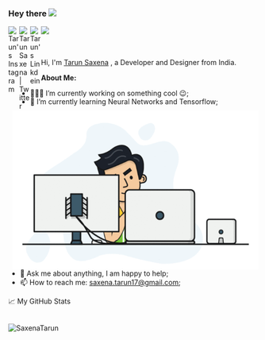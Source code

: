 ### Hey there <img src="https://media.giphy.com/media/hvRJCLFzcasrR4ia7z/giphy.gif" width="25px">
<a href="https://www.instagram.com/tarunsaxena21/">
  <img align="left" alt="Tarun's Instagram" width="22px" src="https://cdn.jsdelivr.net/npm/simple-icons@v3/icons/instagram.svg" />
</a>
<a href="https://twitter.com/SAXENATARUN17">
  <img align="left" alt="Tarun Saxena | Twitter" width="22px" src="https://cdn.jsdelivr.net/npm/simple-icons@v3/icons/twitter.svg" />
</a>
<a href="https://www.linkedin.com/in/tarun-saxena-25284a170/">
  <img align="left" alt="Tarun's Linkdein" width="22px" src="https://cdn.jsdelivr.net/npm/simple-icons@v3/icons/linkedin.svg" />
</a>



![](https://visitor-badge.glitch.me/badge?page_id=SaxenaTarun.SaxenaTarun)

<br />
<img align="right" alt="GIF" src="https://github.com/SaxenaTarun/SaxenaTarun/blob/main/assets/hadder.gif?raw=true" width="496" height="320" />

Hi, I'm [Tarun Saxena](https://www.tsaxena99.com/) , a Developer and Designer from India.

  
**About Me:**

- 👨🏽‍💻 I’m currently working on something cool :wink:;
- 🌱 I’m currently learning Neural Networks and Tensorflow; 
- 💬 Ask me about anything, I am happy to help;
- 📫 How to reach me: saxena.tarun17@gmail.com;


<summary>📈 My GitHub Stats</summary>
<br />
<p align="left"> <img src="https://github-readme-stats.vercel.app/api?username=SaxenaTarun&show_icons=true&theme=gotham" alt="SaxenaTarun" />





